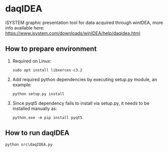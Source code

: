 # daqIDEA
iSYSTEM graphic presentation tool for data acquired through winIDEA, more info available here:
https://www.isystem.com/downloads/winIDEA/help/daqidea.html

## How to prepare environment
1. Required on Linux:

    `sudo apt install libxerces-c3.2`
   
2. Add required python dependencies by executing setup.py module, an example:  

    `python setup.py install`
   
3. Since pyqt5 dependency fails to install via setup.py, it needs to be installed manually as:  

    `python.exe -m pip install pyqt5`


## How to run daqIDEA

    python src\daqIDEA.py
